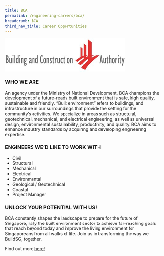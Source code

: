 ```yaml
---
title: BCA
permalink: /engineering-careers/bca/
breadcrumb: BCA
third_nav_title: Career Opportunities
---
```

<img src="/images/careers/career%20opportunities/bca/bca.jpg" alt="bca" style="width:auto;height:110px;" align="left">
<br clear="left">


### WHO WE ARE
An agency under the Ministry of National Development, BCA champions the development of a future-ready built environment that is safe, high quality, sustainable and friendly. “Built environment” refers to buildings, and infrastructure in our surroundings that provide the setting for the community’s activities. We specialize in areas such as structural, geotechnical, mechanical, and electrical engineering, as well as universal design, environmental sustainability, productivity, and quality. BCA aims to enhance industry standards by acquiring and developing engineering expertise.

### ENGINEERS WE’D LIKE TO WORK WITH
- Civil
- Structural
- Mechanical
- Electrical
- Environmental
- Geological / Geotechnical
- Coastal
- Project Manager

### UNLOCK YOUR POTENTIAL WITH US!
BCA constantly shapes the landscape to prepare for the future of Singapore, rally the built environment sector to achieve far-reaching goals that reach beyond today and improve the living environment for Singaporeans from all walks of life. Join us in transforming the way we BuildSG, together.

Find out more <a href="https://www1.bca.gov.sg/about-us/careers" target="_blank">here!</a>